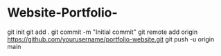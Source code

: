 # Website-Portfolio-
git init
git add .
git commit -m "Initial commit"
git remote add origin https://github.com/yourusername/portfolio-website.git
git push -u origin main
